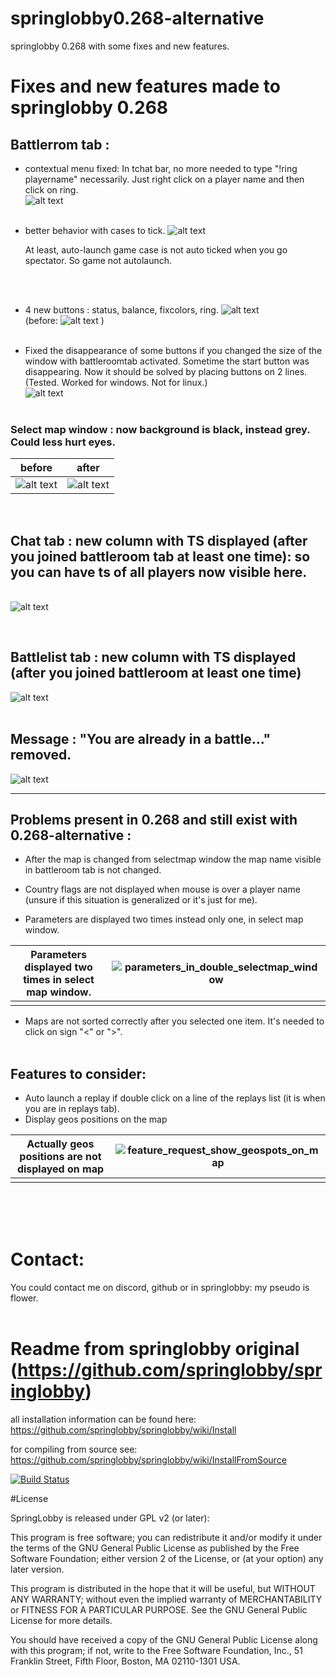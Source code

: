 # springlobby0.268-alternative

springlobby 0.268 with some fixes and new features.

# Fixes and new features made to springlobby 0.268


## Battlerrom tab : 

* contextual menu fixed: In tchat bar, no more needed to type "!ring playername" necessarily. Just right click on a player name and then click on ring.
  &nbsp;  
   ![alt text](images_for_readme/contextual_menu.png)     
  &nbsp;  

* better behavior with cases to tick.
  ![alt text](images_for_readme/spectator_imready_autolaunch_fix.png)

  At least, auto-launch game case is not auto ticked when you go spectator. So game not autolaunch.

  
  &nbsp;  
  &nbsp;  

* 4 new buttons : status, balance, fixcolors, ring.
  ![alt text](images_for_readme/4_buttons_added_battleroom_tab.png)
  &nbsp;  
  (before:
  ![alt text](images_for_readme/battleroom_tab_buttons_before.png)
  )
  &nbsp;  
  &nbsp;  

* Fixed the disappearance of some buttons if you changed the size of the window with battleroomtab activated. Sometime the start button was disappearing. Now it should be solved by placing buttons on 2 lines. (Tested. Worked for windows. Not for linux.)
&nbsp;  
![alt text](images_for_readme/sometimes_start_button_disappeared.png)
&nbsp;  
&nbsp;  

### Select map window : now background is black, instead grey. Could less hurt eyes.

| before                                                                          | after                                                                            |
| ------------------------------------------------------------------------------- | -------------------------------------------------------------------------------- |
| ![alt text](images_for_readme/select_map_grey_background.png) | ![alt text](images_for_readme/select_map_black_background.png) |
&nbsp;    

## Chat tab : new column with TS displayed (after you joined battleroom tab at least one time): so you can have ts of all players now visible here.
&nbsp;  
  ![alt text](images_for_readme/ts_added_official_server_size_reduced.png)     

&nbsp;  


## Battlelist tab : new column with TS displayed (after you joined battleroom at least one time)
![alt text](images_for_readme/battlelist_tab.png)
&nbsp;  
&nbsp;  

## Message : "You are already in a battle..." removed.
![alt text](images_for_readme/window_you_are_already_in_a_battle.png)
&nbsp;  
***

## Problems present in 0.268 and still exist with 0.268-alternative :

- After the map is changed from selectmap window the map name visible in battleroom tab is not changed.

- Country flags are not displayed when mouse is over a player name (unsure if this situation is generalized or it's just for me).
- Parameters are displayed two times instead only one, in select map window.

| Parameters displayed two times in select map window. | ![parameters_in_double_selectmap_window](images_for_readme/parameters_in_double_selectmap_window.png) |
| ---------------------------------------------------- | ------------------------------------------------------------ |
|                                                      |                                                              |
- Maps are not sorted correctly after you selected one item. It's needed to click on sign "<" or ">". 
&nbsp;  
&nbsp;  

## Features to consider:
- Auto launch a replay if double click on a line of the replays list (it is when you are in replays tab).
- Display geos positions on the map

| Actually geos positions are not displayed on map | ![feature_request_show_geospots_on_map](images_for_readme/feature_request_show_geospots_on_map.png) |
| :----------------------------------------------: | ------------------------------------------------------------ |
|                                                  |                                                              |

&nbsp;  
&nbsp;  
&nbsp;  

# Contact:

You could contact me on discord, github or in springlobby: my pseudo is flower.
&nbsp;  
&nbsp;  

# Readme from springlobby original (https://github.com/springlobby/springlobby)

all installation information can be found here:
https://github.com/springlobby/springlobby/wiki/Install

for compiling from source see:
https://github.com/springlobby/springlobby/wiki/InstallFromSource

[![Build Status](https://travis-ci.org/springlobby/springlobby.svg?branch=master)](https://travis-ci.org/springlobby/springlobby)

#License

SpringLobby is released under GPL v2 (or later):

This program is free software; you can redistribute it and/or modify
it under the terms of the GNU General Public License as published by
the Free Software Foundation; either version 2 of the License, or
(at your option) any later version.

This program is distributed in the hope that it will be useful,
but WITHOUT ANY WARRANTY; without even the implied warranty of
MERCHANTABILITY or FITNESS FOR A PARTICULAR PURPOSE.  See the
GNU General Public License for more details.

You should have received a copy of the GNU General Public License along
with this program; if not, write to the Free Software Foundation, Inc.,
51 Franklin Street, Fifth Floor, Boston, MA 02110-1301 USA.




